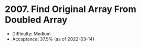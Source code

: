 # 2007. Find Original Array From Doubled Array
- Difficulty: Medium
- Acceptance: 37.5% (as of 2022-03-14)
